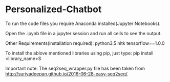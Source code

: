 # Personalized-Chatbot

To run the code files you require Anaconda installed(Jupyter Notebooks).

Open the .ipynb file in a jupyter session and run all cells to see the output.

Other Requirements(installation required):
python3.5
nltk
tensorflow==1.0.0

To install the ablove mentioned libraries using pip, just type:
pip install <library_name>S


Important note: 
The seq2seq_wrapper.py file has been taken from http://suriyadeepan.github.io/2016-06-28-easy-seq2seq/.

